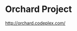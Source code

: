 <!--
id: 239777874
link: http://kevinisom.info/post/239777874/orchard-project
slug: orchard-project
date: Wed Nov 11 2009 15:43:06 GMT+1300 (NZDT)
raw: {"blog_name":"kevinisom","id":239777874,"post_url":"http://kevinisom.info/post/239777874/orchard-project","slug":"orchard-project","type":"link","date":"2009-11-11 02:43:06 GMT","timestamp":1257907386,"state":"published","format":"html","reblog_key":"abZwnnxy","tags":[],"short_url":"http://tmblr.co/Zw68YyEIhXI","highlighted":[],"feed_item":"http://orchard.codeplex.com/","from_feed_id":"650234","note_count":0,"title":"Orchard Project","url":"http://orchard.codeplex.com/","description":""}
publish: 2009-11-011
tags: 
title: Orchard Project
-->


Orchard Project
===============

<http://orchard.codeplex.com/>

